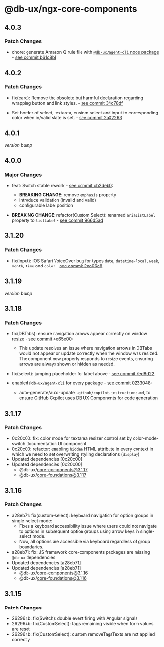 # @db-ux/ngx-core-components

## 4.0.3

### Patch Changes

- chore: generate Amazon Q rule file with [`@db-ux/agent-cli` node package](https://www.npmjs.com/package/@db-ux/agent-cli) - [see commit b61c8b1](https://github.com/db-ux-design-system/core-web/commit/b61c8b14992f5a5b3615c6bff74018d5682aa0cc)

## 4.0.2

### Patch Changes

- fix(card): Remove the obsolete but harmful declaration regarding wrapping button and link styles. - [see commit 34c78df](https://github.com/db-ux-design-system/core-web/commit/34c78dffd4f43b0ac740574358b426a562e05cd0)

- Set border of select, textarea, custom select and input to corresponding color when in/valid state is set. - [see commit 2a02263](https://github.com/db-ux-design-system/core-web/commit/2a022632f8fea7445e77fb632f109d6cd093e2d3)

## 4.0.1

_version bump_

## 4.0.0

### Major Changes

- feat: Switch stable rework - [see commit cb2deb0](https://github.com/db-ux-design-system/core-web/commit/cb2deb0f1c54900d1967483aea05d81279c02f59):
  - **BREAKING CHANGE**: remove `emphasis` property
  - introduce validation (invalid and valid)
  - configurable label position

- **BREAKING CHANGE**: refactor(Custom Select): renamed `ariaListLabel` property to `listLabel` - [see commit 966d5ad](https://github.com/db-ux-design-system/core-web/commit/966d5ad01f00d0ca1707cc316a63e2d431fff1e9)

## 3.1.20

### Patch Changes

- fix(input): iOS Safari VoiceOver bug for types `date`, `datetime-local`, `week`, `month`, `time` and `color` - [see commit 2ca96c8](https://github.com/db-ux-design-system/core-web/commit/2ca96c8852b7413f9a3281d69e9c4fc6f79c4f13)

## 3.1.19

_version bump_

## 3.1.18

### Patch Changes

- fix(DBTabs): ensure navigation arrows appear correctly on window resize - [see commit 4e65e00](https://github.com/db-ux-design-system/core-web/commit/4e65e00d280cae18baee03b5a7a9b13eec063835):
  - This update resolves an issue where navigation arrows in DBTabs would not appear or update correctly when the window was resized. The component now properly responds to resize events, ensuring arrows are always shown or hidden as needed.

- fix(select): jumping placeholder for label above - [see commit 7ed8d22](https://github.com/db-ux-design-system/core-web/commit/7ed8d2225102e0e9044437e95917e11eef4bc73f)

- enabled [`@db-ux/agent-cli`](https://www.npmjs.com/package/@db-ux/agent-cli) for every package - [see commit 0233048](https://github.com/db-ux-design-system/core-web/commit/023304869e61f5a506dca66a22d69e5f3d70f4d0):
  - auto-generate/auto-update `.github/copilot-instructions.md`, to ensure GitHub Copilot uses DB UX Components for code generation

## 3.1.17

### Patch Changes

- 0c20c00: fix: color mode for textarea resizer control set by color-mode-switch documentation UI component
- 0c20c00: refactor: enabling `hidden` HTML attribute in every context in which we need to set overwriting styling declarations (`display`)
- Updated dependencies [0c20c00]
- Updated dependencies [0c20c00]
  - @db-ux/core-components@3.1.17
  - @db-ux/core-foundations@3.1.17

## 3.1.16

### Patch Changes

- a28eb71: fix(custom-select): keyboard navigation for option groups in single-select mode:
  - Fixes a keyboard accessibility issue where users could not navigate to options in subsequent option groups using arrow keys in single-select mode.
  - Now, all options are accessible via keyboard regardless of group boundaries.
- a28eb71: fix: JS framework core-components packages are missing `@db-ux` dependencies
- Updated dependencies [a28eb71]
- Updated dependencies [a28eb71]
  - @db-ux/core-components@3.1.16
  - @db-ux/core-foundations@3.1.16

## 3.1.15

### Patch Changes

- 262964b: fix(Switch): double event firing with Angular signals
- 262964b: fix(CustomSelect): tags remaining visible when form values are reset
- 262964b: fix(CustomSelect): custom removeTagsTexts are not applied correctly
